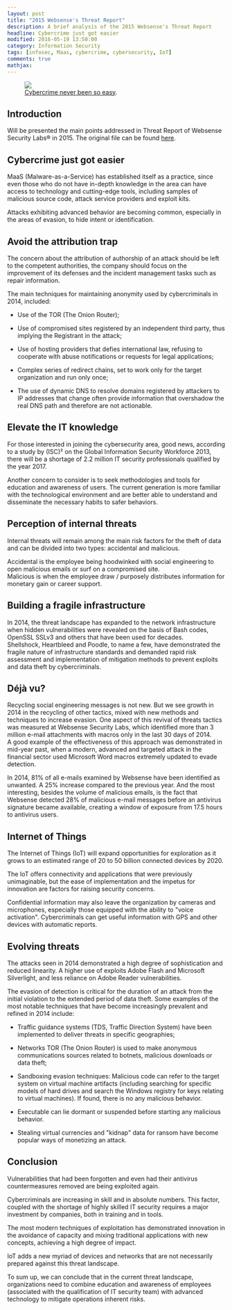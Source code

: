 ```yaml
---
layout: post
title: "2015 Websense's Threat Report"
description: A brief analysis of the 2015 Websense's Threat Report
headline: Cybercrime just got easier
modified: 2016-05-19 13:50:00
category: Information Security
tags: [infosec, Maas, cybercrime, cybersecurity, IoT]
comments: true
mathjax:
---
```


<figure>
	<a href="http://www.myperfectclient.com/wp-content/uploads/2015/02/security-lock.jpg"><img src="http://www.myperfectclient.com/wp-content/uploads/2015/02/security-lock.jpg"></a>
	<figcaption><a href="http://rafaelmonteiro.github.io/" data-toggle="tooltip" title="Cybercrime never been so easy">Cybercrime never been so easy</a>.</figcaption>
</figure>

## Introduction

Will be presented the main points addressed in Threat Report of Websense Security Labs® in 2015. The original file can be found [here](https://www.websense.com/assets/reports/report-2015-threat-report-en.pdf "2015 Websense's Threat Report").

## Cybercrime just got easier

MaaS (Malware-as-a-Service) has established itself as a practice, since even those who do not have in-depth knowledge in the area can have access to technology and cutting-edge tools, including samples of malicious source code, attack service providers and exploit kits.

Attacks exhibiting advanced behavior are becoming common, especially in the areas of evasion, to hide intent or identification.

## Avoid the attribution trap

The concern about the attribution of authorship of an attack should be left to the competent authorities, the company should focus on the improvement of its defenses and the incident management tasks such as repair information.

The main techniques for maintaining anonymity used by cybercriminals in 2014, included:

- Use of the TOR (The Onion Router);

- Use of compromised sites registered by an independent third party, thus implying the Registrant in the attack;

- Use of hosting providers that defies international law, refusing to cooperate with abuse notifications or requests for legal applications;

- Complex series of redirect chains, set to work only for the target organization and run only once;

- The use of dynamic DNS to resolve domains registered by attackers to IP addresses that change often provide information that overshadow the real DNS path and therefore are not actionable.

## Elevate the IT knowledge

For those interested in joining the cybersecurity area, good news, according to a study by (ISC)² on the Global Information Security Workforce 2013, there will be a shortage of 2.2 million IT security professionals qualified by the year 2017.

Another concern to consider is to seek methodologies and tools for education and awareness of users. The current generation is more familiar with the technological environment and are better able to understand and disseminate the necessary habits to safer behaviors.

## Perception of internal threats

Internal threats will remain among the main risk factors for the theft of data and can be divided into two types: accidental and malicious.  

Accidental is the employee being hoodwinked with social engineering to open malicious emails or surf on a compromised site.  
Malicious is when the employee draw / purposely distributes information for monetary gain or career support.

## Building a fragile infrastructure

In 2014, the threat landscape has expanded to the network infrastructure when hidden vulnerabilities were revealed on the basis of Bash codes, OpenSSL SSLv3 and others that have been used for decades.  
Shellshock, Heartbleed and Poodle, to name a few, have demonstrated the fragile nature of infrastructure standards and demanded rapid risk assessment and implementation of mitigation methods to prevent exploits and data theft by cybercriminals.

## Déjà vu?

Recycling social engineering messages is not new. But we see growth in 2014 in the recycling of other tactics, mixed with new methods and techniques to increase evasion. One aspect of this revival of threats tactics was measured at Websense Security Labs, which identified more than 3 million e-mail attachments with macros only in the last 30 days of 2014.  
A good example of the effectiveness of this approach was demonstrated in mid-year past, when a modern, advanced and targeted attack in the financial sector used Microsoft Word macros extremely updated to evade detection.

In 2014, 81% of all e-mails examined by Websense have been identified as unwanted. A 25% increase compared to the previous year. And the most interesting, besides the volume of malicious emails, is the fact that Websense detected 28% of malicious e-mail messages before an antivirus signature became available, creating a window of exposure from 17.5 hours to antivirus users.

## Internet of Things

The Internet of Things (IoT) will expand opportunities for exploration as it grows to an estimated range of 20 to 50 billion connected devices by 2020.

The IoT offers connectivity and applications that were previously unimaginable, but the ease of implementation and the impetus for innovation are factors for raising security concerns.

Confidential information may also leave the organization by cameras and microphones, especially those equipped with the ability to "voice activation". Cybercriminals can get useful information with GPS and other devices with automatic reports.

## Evolving threats

The attacks seen in 2014 demonstrated a high degree of sophistication and reduced linearity. A higher use of exploits Adobe Flash and Microsoft Silverlight, and less reliance on Adobe Reader vulnerabilities.

The evasion of detection is critical for the duration of an attack from the initial violation to the extended period of data theft. Some examples of the most notable techniques that have become increasingly prevalent and refined in 2014 include:

- Traffic guidance systems (TDS, Traffic Direction System) have been implemented to deliver threats in specific geographies;

- Networks TOR (The Onion Router) is used to make anonymous communications sources related to botnets, malicious downloads or data theft;

- Sandboxing evasion techniques: Malicious code can refer to the target system on virtual machine artifacts (including searching for specific models of hard drives and search the Windows registry for keys relating to virtual machines). If found, there is no any malicious behavior.

- Executable can lie dormant or suspended before starting any malicious behavior.

- Stealing virtual currencies and "kidnap" data for ransom have become popular ways of monetizing an attack.

## Conclusion

Vulnerabilities that had been forgotten and even had their antivirus countermeasures removed are being exploited again.

Cybercriminals are increasing in skill and in absolute numbers. This factor, coupled with the shortage of highly skilled IT security requires a major investment by companies, both in training and in tools.

The most modern techniques of exploitation has demonstrated innovation in the avoidance of capacity and mixing traditional applications with new concepts, achieving a high degree of impact.

IoT adds a new myriad of devices and networks that are not necessarily prepared against this threat landscape.

To sum up, we can conclude that in the current threat landscape, organizations need to combine education and awareness of employees (associated with the qualification of IT security team) with advanced technology to mitigate operations inherent risks.
